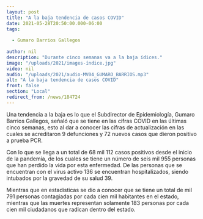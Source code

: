 ```yaml
---
layout: post
title: "A la baja tendencia de casos COVID"
date: 2021-05-28T20:50:00.000-06:00
tags:
  
  - Gumaro Barrios Gallegos
  
author: nil
description: "Durante cinco semanas va a la baja ídices."
image: "/uploads/2021/images-índice.jpg"
video: nil
audio: "/uploads/2021/audio-MV04_GUMARO_BARRIOS.mp3"
alt: "A la baja tendencia de casos COVID"
front: false
section: "Local"
redirect_from: /news/184724
---
```


Una tendencia a la baja es lo que el Subdirector de Epidemiología, Gumaro Barrios Gallegos, señaló que se tiene en las cifras COVID en las últimas cinco semanas, esto al dar a conocer las cifras de actualización en las cuales se acreditaron 9 defunciones y 72 nuevos casos que dieron positivo a prueba PCR.

Con lo que se llega a un total de 68 mil 112 casos positivos desde el inicio de la pandemia, de los cuales se tiene un número de seis mil 955 personas que han perdido la vida por esta enfermedad. De las personas que se encuentran con el virus activo 136 se encuentran hospitalizados, siendo intubados por la gravedad de su salud 39.

Mientras que en estadísticas se dio a conocer que se tiene un total de mil 791 personas contagiadas por cada cien mil habitantes en el estado, mientras que las muertes representan solamente 183 personas por cada cien mil ciudadanos que radican dentro del estado.
